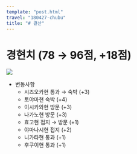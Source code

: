 ```yaml
---
template: "post.html"
travel: "180427-chubu"
title: "# 결산"
---
```


# 경현치 (78 → 96점, +18점)

![](https://kkni.snack.studio/image/00340013103444143123144114433000243014042334000.svg)

* 변동사항
  * 시즈오카현 통과 → 숙박 (+3)
  * 토야마현 숙박 (+4)
  * 이시카와현 방문 (+3)
  * 나가노현 방문 (+3)
  * 효고현 접지 → 방문 (+1)
  * 야마나시현 접지 (+2)
  * 니가타현 통과 (+1)
  * 후쿠이현 통과 (+1)
